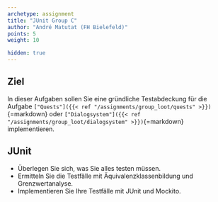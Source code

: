 ```yaml
---
archetype: assignment
title: "JUnit Group C"
author: "André Matutat (FH Bielefeld)"
points: 5
weight: 10

hidden: true
---
```


## Ziel

In dieser Aufgaben sollen Sie eine gründliche Testabdeckung für die Aufgabe `["Quests"]({{< ref "/assignments/group_loot/quests" >}})`{=markdown} oder `["Dialogsystem"]({{< ref "/assignments/group_loot/dialogsystem" >}})`{=markdown} implementieren.

## JUnit

- Überlegen Sie sich, was Sie alles testen müssen.
- Ermitteln Sie die Testfälle mit Äquivalenzklassenbildung und Grenzwertanalyse.
- Implementieren Sie Ihre Testfälle mit JUnit und Mockito.
